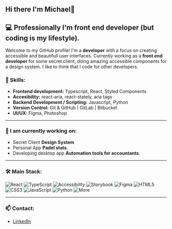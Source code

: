 ## Hi there I'm Michael👋
## 💻 Professionally I'm front end developer (but coding is my lifestyle).

Welcome to my GitHub profile! I'm a **developer** with a focus on creating accessible and beautifull user interfaces. Currently working as a **front end developer** for some secret client, doing amazing accessible components for a design system. I like to think that I code for other developers.

### 🚀 Skills:
- **Frontend development:** Typescript, React, Styled Components
- **Accesibility:** react-aria, react-stately, aria tags 
- **Backend Development / Scripting:** Javascript, Python
- **Version Control:** Git & GitHub | GitLab | Bitbucket
- **UI/UX:** Figma, Photoshop

---

### 🌱 I am currently working on:
- Secret Client **Design System**
- Personal App **Padel stats**.
- Developing desktop app **Automation tools for accountants**.

---

### 🛠 Main Stack:
![React](https://img.shields.io/badge/React-61DAFB?style=for-the-badge&logo=react&logoColor=black)
![TypeScript](https://img.shields.io/badge/TypeScript-007ACC?style=for-the-badge&logo=typescript&logoColor=white)
![Accessibility](https://img.shields.io/badge/Accessibility-a11y-000000?style=for-the-badge&logo=accessibility&logoColor=white)
![Storybook](https://img.shields.io/badge/Storybook-FF4785?style=for-the-badge&logo=storybook&logoColor=white)
![Figma](https://img.shields.io/badge/Figma-F24E1E?style=for-the-badge&logo=figma&logoColor=white)
![HTML5](https://img.shields.io/badge/HTML5-E34F26?style=for-the-badge&logo=html5&logoColor=white)
![CSS3](https://img.shields.io/badge/CSS3-1572B6?style=for-the-badge&logo=css3&logoColor=white)
![JavaScript](https://img.shields.io/badge/JavaScript-F7DF1E?style=for-the-badge&logo=javascript&logoColor=black)
![Python](https://img.shields.io/badge/Python-3776AB?style=for-the-badge&logo=python&logoColor=white)
![More](https://img.shields.io/badge/More...-555555?style=for-the-badge&logo=more&logoColor=white)

---

### 📫 Contact:
- [LinkedIn](https://www.linkedin.com/in/michael-s-peralta-3ab681b0/)

<!--
**MichaelSPeralta/MichaelSPeralta** is a ✨ _special_ ✨ repository because its `README.md` (this file) appears on your GitHub profile.

Here are some ideas to get you started:

- 🔭 I’m currently working on ...
- 🌱 I’m currently learning ...
- 👯 I’m looking to collaborate on ...
- 🤔 I’m looking for help with ...
- 💬 Ask me about ...
- 📫 How to reach me: ...
- 😄 Pronouns: ...
- ⚡ Fun fact: ...
-->
